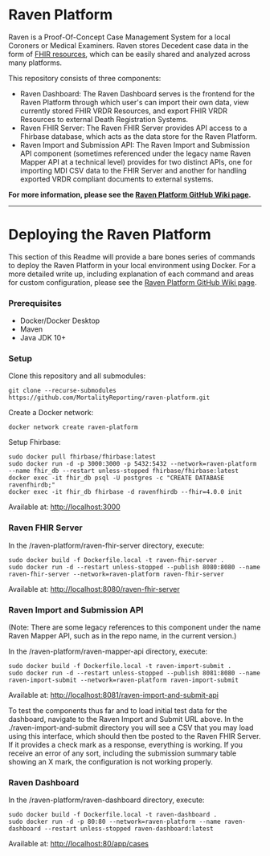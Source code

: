 # Raven Platform
Raven is a Proof-Of-Concept Case Management System for a local Coroners or Medical Examiners. Raven stores Decedent case data in the form of [FHIR resources](https://www.hl7.org/fhir/), which can be easily shared and analyzed across many platforms.

This repository consists of three components:

* Raven Dashboard: The Raven Dashboard serves is the frontend for the Raven Platform through which user's can import their own data, view currently stored FHIR VRDR Resources, and export FHIR VRDR Resources to external Death Registration Systems.
* Raven FHIR Server: The Raven FHIR Server provides API access to a Fhirbase database, which acts as the data store for the Raven Platform. 
* Raven Import and Submission API: The Raven Import and Submission API component (sometimes referenced under the legacy name Raven Mapper API at a technical level) provides for two distinct APIs, one for importing MDI CSV data to the FHIR Server and another for handling exported VRDR compliant documents to external systems.

**For more information, please see the [Raven Platform GitHub Wiki page](https://github.com/MortalityReporting/raven-platform/wiki).**

---
# Deploying the Raven Platform
This section of this Readme will provide a bare bones series of commands to deploy the Raven Platform in your local environment using Docker. For a more detailed write up, including explanation of each command and areas for custom configuration, please see the [Raven Platform GitHub Wiki page](https://github.com/MortalityReporting/raven-platform/wiki).

### Prerequisites
* Docker/Docker Desktop
* Maven
* Java JDK 10+

### Setup

Clone this repository and all submodules:
```
git clone --recurse-submodules https://github.com/MortalityReporting/raven-platform.git
```
Create a Docker network:
```
docker network create raven-platform
```
Setup Fhirbase:
```
sudo docker pull fhirbase/fhirbase:latest
sudo docker run -d -p 3000:3000 -p 5432:5432 --network=raven-platform --name fhir_db --restart unless-stopped fhirbase/fhirbase:latest
docker exec -it fhir_db psql -U postgres -c "CREATE DATABASE ravenfhirdb;" 
docker exec -it fhir_db fhirbase -d ravenfhirdb --fhir=4.0.0 init
```
Available at: [http://localhost:3000](http://localhost:3000)

### Raven FHIR Server
In the /raven-platform/raven-fhir-server directory, execute:
```
sudo docker build -f Dockerfile.local -t raven-fhir-server .
sudo docker run -d --restart unless-stopped --publish 8080:8080 --name raven-fhir-server --network=raven-platform raven-fhir-server
```
Available at: [http://localhost:8080/raven-fhir-server](http://localhost:8080/raven-fhir-server)

### Raven Import and Submission API
(Note: There are some legacy references to this component under the name Raven Mapper API, such as in the repo name, in the current version.)


In the /raven-platform/raven-mapper-api directory, execute:
```
sudo docker build -f Dockerfile.local -t raven-import-submit .
sudo docker run -d --restart unless-stopped --publish 8081:8080 --name raven-import-submit --network=raven-platform raven-import-submit
```
Available at: [http://localhost:8081/raven-import-and-submit-api](http://localhost:8081/raven-import-and-submit-api)

To test the components thus far and to load initial test data for the dashboard, navigate to the Raven Import and Submit URL above. In the ./raven-import-and-submit directory you will see a CSV that you may load using this interface, which should then tbe posted to the Raven FHIR Server. If it provides a check mark as a response, everything is working. If you receive an error of any sort, including the submission summary table showing an X mark, the configuration is not working properly.

### Raven Dashboard
In the /raven-platform/raven-dashboard directory, execute:
```
sudo docker build -f Dockerfile.local -t raven-dashboard . 
sudo docker run -d -p 80:80 --network=raven-platform --name raven-dashboard --restart unless-stopped raven-dashboard:latest
```
Available at: [http://localhost:80/app/cases](http://localhost:80/app/cases)

